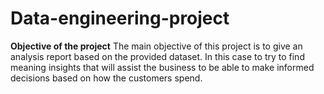 # Data-engineering-project

**Objective of the project**
The main objective of this project is to give an analysis report based on the provided dataset. In this case to try to find meaning insights that will assist the business to be able to make informed decisions based on how the customers spend.
